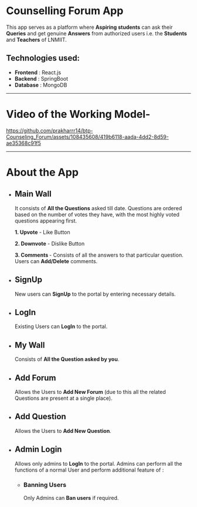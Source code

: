 # Counselling Forum App

This app serves as a platform where <b>Aspiring students</b> can ask their <b>Queries</b> and get genuine <b>Answers</b> from authorized users i.e. the <b>Students</b> and <b>Teachers</b> of LNMIIT. 

## Technologies used:

- <b>Frontend</b> : React.js
- <b>Backend</b> : SpringBoot
- <b>Database</b> : MongoDB

---

# Video of the Working Model-

https://github.com/prakharrr14/btp-Counseling_Forum/assets/108435608/419b6118-aada-4dd2-8d59-ae35368c91f5

---

# About the App

- ## Main Wall
  It consists of <b>All the Questions</b> asked till date. Questions are ordered based on the number of votes they have, with the most highly voted questions appearing first.
  
  <b> 1. Upvote</b> -  Like Button
  
  <b> 2. Downvote</b> - Dislike Button
  
  <b> 3. Comments </b>- Consists of all the answers to that particular question. Users can <b>Add/Delete</b> comments.

- ## SignUp
  New users can <b>SignUp</b> to the portal by entering necessary details.

- ## LogIn
  Existing Users can <b>LogIn</b> to the portal.

- ## My Wall
  Consists of <b>All the Question asked by you</b>.

- ## Add Forum
  Allows the Users to <b>Add New Forum</b> (due to this all the related Questions are present at a single place).

- ## Add Question
  Allows the Users to <b>Add New Question</b>.

- ## Admin Login
  Allows only admins to <b>LogIn</b> to the portal. Admins can perform all the functions of a normal User and perform additional feature of :
  - ### Banning Users
    Only Admins can <b>Ban users</b> if required.

